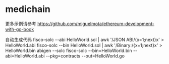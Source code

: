 # medichain
更多示例请参考
https://github.com/miguelmota/ethereum-development-with-go-book

自动生成代码
fisco-solc --abi HelloWorld.sol | awk '/JSON ABI/{x=1;next}x' > HelloWorld.abi
fisco-solc --bin HelloWorld.sol | awk '/Binary:/{x=1;next}x' > HelloWorld.bin
abigen --solc fisco-solc --bin=HelloWorld.bin --abi=HelloWorld.abi --pkg=contracts --out=HelloWorld.go